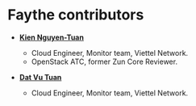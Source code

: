 # Faythe contributors

- **[Kien Nguyen-Tuan](https://www.linkedin.com/in/kiennt2609/)**

  - Cloud Engineer, Monitor team, Viettel Network.
  - OpenStack ATC, former Zun Core Reviewer.

- **[Dat Vu Tuan](https://www.linkedin.com/in/tuandat825/)**
  - Cloud Engineer, Monitor team, Viettel Network.

